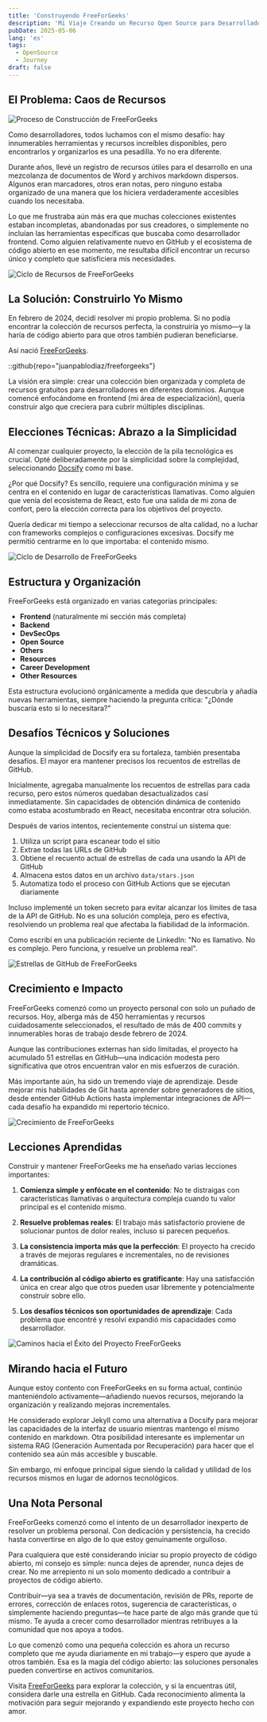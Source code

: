 ```yaml
---
title: 'Construyendo FreeForGeeks'
description: 'Mi Viaje Creando un Recurso Open Source para Desarrolladores'
pubDate: 2025-05-06
lang: 'es'
tags:
  - OpenSource
  - Journey
draft: false
---
```


## El Problema: Caos de Recursos

![Proceso de Construcción de FreeForGeeks](../../assets/images/blog/oss/ffg-building.png)

Como desarrolladores, todos luchamos con el mismo desafío: hay innumerables herramientas y recursos increíbles disponibles, pero encontrarlos y organizarlos es una pesadilla. Yo no era diferente.

Durante años, llevé un registro de recursos útiles para el desarrollo en una mezcolanza de documentos de Word y archivos markdown dispersos. Algunos eran marcadores, otros eran notas, pero ninguno estaba organizado de una manera que los hiciera verdaderamente accesibles cuando los necesitaba.

Lo que me frustraba aún más era que muchas colecciones existentes estaban incompletas, abandonadas por sus creadores, o simplemente no incluían las herramientas específicas que buscaba como desarrollador frontend. Como alguien relativamente nuevo en GitHub y el ecosistema de código abierto en ese momento, me resultaba difícil encontrar un recurso único y completo que satisficiera mis necesidades.

![Ciclo de Recursos de FreeForGeeks](../../assets/images/blog/oss/ffg-resources-cycle.png)

## La Solución: Construirlo Yo Mismo

En febrero de 2024, decidí resolver mi propio problema. Si no podía encontrar la colección de recursos perfecta, la construiría yo mismo—y la haría de código abierto para que otros también pudieran beneficiarse.

Así nació [FreeForGeeks](https://freeforgeeks.jpdiaz.dev).

::github{repo="juanpablodiaz/freeforgeeks"}

La visión era simple: crear una colección bien organizada y completa de recursos gratuitos para desarrolladores en diferentes dominios. Aunque comencé enfocándome en frontend (mi área de especialización), quería construir algo que creciera para cubrir múltiples disciplinas.

## Elecciones Técnicas: Abrazo a la Simplicidad

Al comenzar cualquier proyecto, la elección de la pila tecnológica es crucial. Opté deliberadamente por la simplicidad sobre la complejidad, seleccionando [Docsify](https://docsify.js.org/) como mi base.

¿Por qué Docsify? Es sencillo, requiere una configuración mínima y se centra en el contenido en lugar de características llamativas. Como alguien que venía del ecosistema de React, esto fue una salida de mi zona de confort, pero la elección correcta para los objetivos del proyecto.

Quería dedicar mi tiempo a seleccionar recursos de alta calidad, no a luchar con frameworks complejos o configuraciones excesivas. Docsify me permitió centrarme en lo que importaba: el contenido mismo.

![Ciclo de Desarrollo de FreeForGeeks](../../assets/images/blog/oss/ffg-dev-cycle.png)

## Estructura y Organización

FreeForGeeks está organizado en varias categorías principales:

- **Frontend** (naturalmente mi sección más completa)
- **Backend**
- **DevSecOps**
- **Open Source**
- **Others**
- **Resources**
- **Career Development**
- **Other Resources**

Esta estructura evolucionó orgánicamente a medida que descubría y añadía nuevas herramientas, siempre haciendo la pregunta crítica: "¿Dónde buscaría esto si lo necesitara?"

## Desafíos Técnicos y Soluciones

Aunque la simplicidad de Docsify era su fortaleza, también presentaba desafíos. El mayor era mantener precisos los recuentos de estrellas de GitHub.

Inicialmente, agregaba manualmente los recuentos de estrellas para cada recurso, pero estos números quedaban desactualizados casi inmediatamente. Sin capacidades de obtención dinámica de contenido como estaba acostumbrado en React, necesitaba encontrar otra solución.

Después de varios intentos, recientemente construí un sistema que:

1. Utiliza un script para escanear todo el sitio
2. Extrae todas las URLs de GitHub
3. Obtiene el recuento actual de estrellas de cada una usando la API de GitHub
4. Almacena estos datos en un archivo `data/stars.json`
5. Automatiza todo el proceso con GitHub Actions que se ejecutan diariamente

Incluso implementé un token secreto para evitar alcanzar los límites de tasa de la API de GitHub. No es una solución compleja, pero es efectiva, resolviendo un problema real que afectaba la fiabilidad de la información.

Como escribí en una publicación reciente de LinkedIn: "No es llamativo. No es complejo. Pero funciona, y resuelve un problema real".

![Estrellas de GitHub de FreeForGeeks](../../assets/images/blog/oss/ffg-auto.png)

## Crecimiento e Impacto

FreeForGeeks comenzó como un proyecto personal con solo un puñado de recursos. Hoy, alberga más de 450 herramientas y recursos cuidadosamente seleccionados, el resultado de más de 400 commits y innumerables horas de trabajo desde febrero de 2024.

Aunque las contribuciones externas han sido limitadas, el proyecto ha acumulado 51 estrellas en GitHub—una indicación modesta pero significativa que otros encuentran valor en mis esfuerzos de curación.

Más importante aún, ha sido un tremendo viaje de aprendizaje. Desde mejorar mis habilidades de Git hasta aprender sobre generadores de sitios, desde entender GitHub Actions hasta implementar integraciones de API—cada desafío ha expandido mi repertorio técnico.

![Crecimiento de FreeForGeeks](../../assets/images/blog/oss/ffg-growth.png)

## Lecciones Aprendidas

Construir y mantener FreeForGeeks me ha enseñado varias lecciones importantes:

1. **Comienza simple y enfócate en el contenido**: No te distraigas con características llamativas o arquitectura compleja cuando tu valor principal es el contenido mismo.

2. **Resuelve problemas reales**: El trabajo más satisfactorio proviene de solucionar puntos de dolor reales, incluso si parecen pequeños.

3. **La consistencia importa más que la perfección**: El proyecto ha crecido a través de mejoras regulares e incrementales, no de revisiones dramáticas.

4. **La contribución al código abierto es gratificante**: Hay una satisfacción única en crear algo que otros pueden usar libremente y potencialmente construir sobre ello.

5. **Los desafíos técnicos son oportunidades de aprendizaje**: Cada problema que encontré y resolví expandió mis capacidades como desarrollador.

![Caminos hacia el Éxito del Proyecto FreeForGeeks](../../assets/images/blog/oss/ffg-success.png)

## Mirando hacia el Futuro

Aunque estoy contento con FreeForGeeks en su forma actual, continúo manteniéndolo activamente—añadiendo nuevos recursos, mejorando la organización y realizando mejoras incrementales.

He considerado explorar Jekyll como una alternativa a Docsify para mejorar las capacidades de la interfaz de usuario mientras mantengo el mismo contenido en markdown. Otra posibilidad interesante es implementar un sistema RAG (Generación Aumentada por Recuperación) para hacer que el contenido sea aún más accesible y buscable.

Sin embargo, mi enfoque principal sigue siendo la calidad y utilidad de los recursos mismos en lugar de adornos tecnológicos.

## Una Nota Personal

FreeForGeeks comenzó como el intento de un desarrollador inexperto de resolver un problema personal. Con dedicación y persistencia, ha crecido hasta convertirse en algo de lo que estoy genuinamente orgulloso.

Para cualquiera que esté considerando iniciar su propio proyecto de código abierto, mi consejo es simple: nunca dejes de aprender, nunca dejes de crear. No me arrepiento ni un solo momento dedicado a contribuir a proyectos de código abierto.

Contribuir—ya sea a través de documentación, revisión de PRs, reporte de errores, corrección de enlaces rotos, sugerencia de características, o simplemente haciendo preguntas—te hace parte de algo más grande que tú mismo. Te ayuda a crecer como desarrollador mientras retribuyes a la comunidad que nos apoya a todos.

Lo que comenzó como una pequeña colección es ahora un recurso completo que me ayuda diariamente en mi trabajo—y espero que ayude a otros también. Esa es la magia del código abierto: las soluciones personales pueden convertirse en activos comunitarios.

Visita [FreeForGeeks](https://freeforgeeks.jpdiaz.dev) para explorar la colección, y si la encuentras útil, considera darle una estrella en GitHub. Cada reconocimiento alimenta la motivación para seguir mejorando y expandiendo este proyecto hecho con amor.
